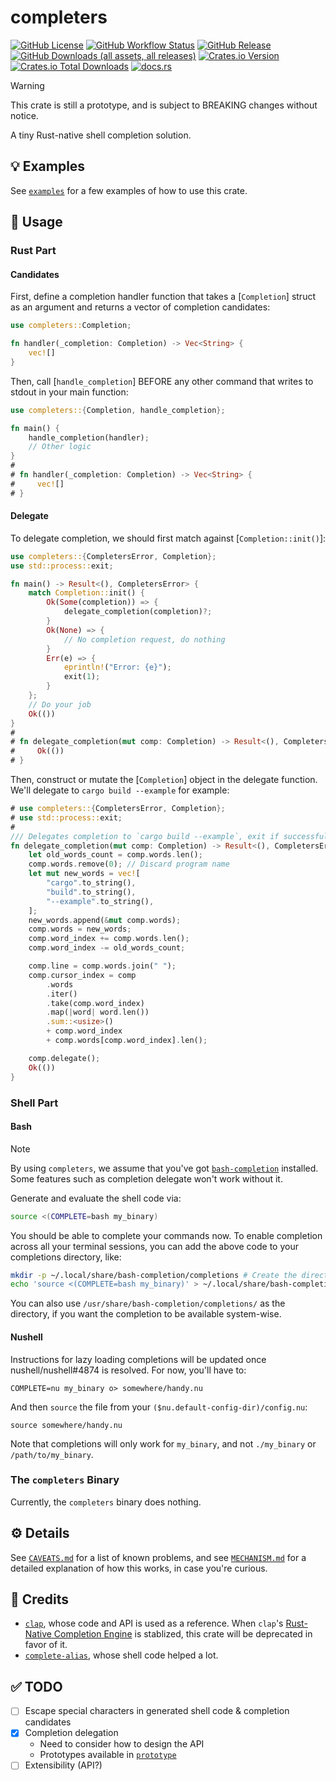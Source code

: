 # completers

[![GitHub License](https://img.shields.io/github/license/PRO-2684/completers?logo=opensourceinitiative)](https://github.com/PRO-2684/completers/blob/main/LICENSE)
[![GitHub Workflow Status](https://img.shields.io/github/actions/workflow/status/PRO-2684/completers/release.yml?logo=githubactions)](https://github.com/PRO-2684/completers/blob/main/.github/workflows/release.yml)
[![GitHub Release](https://img.shields.io/github/v/release/PRO-2684/completers?logo=githubactions)](https://github.com/PRO-2684/completers/releases)
[![GitHub Downloads (all assets, all releases)](https://img.shields.io/github/downloads/PRO-2684/completers/total?logo=github)](https://github.com/PRO-2684/completers/releases)
[![Crates.io Version](https://img.shields.io/crates/v/completers?logo=rust)](https://crates.io/crates/completers)
[![Crates.io Total Downloads](https://img.shields.io/crates/d/completers?logo=rust)](https://crates.io/crates/completers)
[![docs.rs](https://img.shields.io/docsrs/completers?logo=rust)](https://docs.rs/completers)

> [!WARNING]
> This crate is still a prototype, and is subject to BREAKING changes without notice.

A tiny Rust-native shell completion solution.

## 💡 Examples

See [`examples`](./examples/README.md) for a few examples of how to use this crate.

## 📖 Usage

### Rust Part

#### Candidates

First, define a completion handler function that takes a [`Completion`] struct as an argument and returns a vector of completion candidates:

```rust
use completers::Completion;

fn handler(_completion: Completion) -> Vec<String> {
    vec![]
}
```

Then, call [`handle_completion`] BEFORE any other command that writes to stdout in your main function:

```rust
use completers::{Completion, handle_completion};

fn main() {
    handle_completion(handler);
    // Other logic
}
#
# fn handler(_completion: Completion) -> Vec<String> {
#     vec![]
# }
```

#### Delegate

To delegate completion, we should first match against [`Completion::init()`]:

```rust
use completers::{CompletersError, Completion};
use std::process::exit;

fn main() -> Result<(), CompletersError> {
    match Completion::init() {
        Ok(Some(completion)) => {
            delegate_completion(completion)?;
        }
        Ok(None) => {
            // No completion request, do nothing
        }
        Err(e) => {
            eprintln!("Error: {e}");
            exit(1);
        }
    };
    // Do your job
    Ok(())
}
#
# fn delegate_completion(mut comp: Completion) -> Result<(), CompletersError> {
#     Ok(())
# }
```

Then, construct or mutate the [`Completion`] object in the delegate function. We'll delegate to `cargo build --example` for example:

```rust
# use completers::{CompletersError, Completion};
# use std::process::exit;
#
/// Delegates completion to `cargo build --example`, exit if successful.
fn delegate_completion(mut comp: Completion) -> Result<(), CompletersError> {
    let old_words_count = comp.words.len();
    comp.words.remove(0); // Discard program name
    let mut new_words = vec![
        "cargo".to_string(),
        "build".to_string(),
        "--example".to_string(),
    ];
    new_words.append(&mut comp.words);
    comp.words = new_words;
    comp.word_index += comp.words.len();
    comp.word_index -= old_words_count;

    comp.line = comp.words.join(" ");
    comp.cursor_index = comp
        .words
        .iter()
        .take(comp.word_index)
        .map(|word| word.len())
        .sum::<usize>()
        + comp.word_index
        + comp.words[comp.word_index].len();

    comp.delegate();
    Ok(())
}
```

### Shell Part

#### Bash

> [!NOTE]
> By using `completers`, we assume that you've got [`bash-completion`](https://github.com/scop/bash-completion) installed. Some features such as completion delegate won't work without it.

Generate and evaluate the shell code via:

```bash
source <(COMPLETE=bash my_binary)
```

You should be able to complete your commands now. To enable completion across all your terminal sessions, you can add the above code to your completions directory, like:

```bash
mkdir -p ~/.local/share/bash-completion/completions # Create the directory if it doesn't exist
echo 'source <(COMPLETE=bash my_binary)' > ~/.local/share/bash-completion/completions/my_binary
```

You can also use `/usr/share/bash-completion/completions/` as the directory, if you want the completion to be available system-wise.

#### Nushell

Instructions for lazy loading completions will be updated once nushell/nushell#4874 is resolved. For now, you'll have to:

```nu
COMPLETE=nu my_binary o> somewhere/handy.nu
```

And then `source` the file from your `($nu.default-config-dir)/config.nu`:

```nu
source somewhere/handy.nu
```

Note that completions will only work for `my_binary`, and not `./my_binary` or `/path/to/my_binary`.

### The `completers` Binary

Currently, the `completers` binary does nothing.

## ⚙️ Details

See [`CAVEATS.md`](doc/CAVEATS.md) for a list of known problems, and see [`MECHANISM.md`](doc/MECHANISM.md) for a detailed explanation of how this works, in case you're curious.

## 🎉 Credits

- [`clap`](https://github.com/clap-rs/clap), whose code and API is used as a reference. When `clap`'s [Rust-Native Completion Engine](https://github.com/clap-rs/clap/issues/3166) is stablized, this crate will be deprecated in favor of it.
- [`complete-alias`](https://github.com/cykerway/complete-alias), whose shell code helped a lot.

## ✅ TODO

- [ ] Escape special characters in generated shell code & completion candidates
- [x] Completion delegation
    - Need to consider how to design the API
    - Prototypes available in [`prototype`](./prototype)
- [ ] Extensibility (API?)
